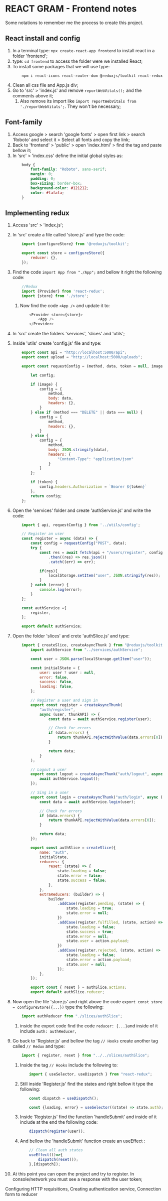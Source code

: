 # REACT GRAM - Frontend notes

Some notations to remember me the process to create this project.

## React install and config

1. In a terminal type: ```npx create-react-app frontend``` to install react in a folder 'frontend';
2. type: ```cd frontend``` to access the folder were we installed React;
3. To install some packages that we will use type:
    ```
        npm i react-icons react-router-dom @reduxjs/toolkit react-redux
    ```
4. Clean all css file and App.js div;
5. Go to 'src' > 'index.js' and remove ```reportWebVitals();``` and the comments above it;
    1. Also remove its import like ```import reportWebVitals from './reportWebVitals';```. They won't be necessary;


## Font-family

1. Access google > search 'google fonts' > open first link > search 'Roboto' and select it > Select all fonts and copy the link;
2. Back to 'frontend' > 'public' > open 'index.html' > find the tag <title>ReactGram</title> and paste bellow it;
3. In 'src' > 'index.css' define the initial global styles as:
    ```css
        body {
            font-family: "Roboto", sans-serif;
            margin: 0;
            padding: 0;
            box-sizing: border-box;
            background-color: #121212;
            color: #fafafa;
        }
    ```
## Implementing redux

1. Access 'src' > 'index.js';
2. In 'src' create a file called 'store.js' and type the code:
    ```javascript
        import {configureStore} from '@reduxjs/toolkit';

        export const store = configureStore({
            reducer: {},
        });
    ```
3. Find the code ```import App from "./App";``` and bellow it right the following code:
    ```javascript
        //Redux
        import {Provider} from 'react-redux';
        import {store} from './store';
    ```
    1. Now find the code ```<App />``` and update it to:
        ```javascript
            <Provider store={store}>
                <App />
            </Provider>
        ```    
4. In 'src' create the folders 'services', 'slices' and 'utils';
5. Inside 'utils' create 'config.js' file and type:
    ```javascript
        export const api = "http://localhost:5000/api";
        export const upload = "http://localhost:5000/uploads";

        export const requestConfig = (method, data, token = null, image = null) => {

            let config;

            if (image) {
                config = {
                    method,
                    body: data,
                    headers: {},
                }
            } else if (method === "DELETE" || data === null) {
                config = {
                    method,
                    headers: {},
                }
            } else {
                config = {
                    method,
                    body: JSON.stringify(data),
                    headers: {
                        "Content-Type": "application/json"
                    }
                }
            };

            if (token) {
                config.headers.Authorization = `Bearer ${token}`
            };
            return config;
        };
    ```
6. Open the 'services' folder and create 'authService.js' and write the code:
    ```javascript
        import { api, requestConfig } from '../utils/config';

        // Register an user
        const register = async (data) => {
            const config = requestConfig("POST", data);
            try {
                const res = await fetch(api + "/users/register", config)
                    .then((res) => res.json())
                    .catch((err) => err);

                if(res){
                    localStorage.setItem("user", JSON.stringify(res));
                }
            } catch (error) {
                console.log(error);
            }
        };

        const authService ={
            register,
        };

        export default authService;
    ```
7. Open the folder 'slices' and crete 'authSlice.js' and type:
    ```javascript
        import { createSlice, createAsyncThunk } from "@reduxjs/toolkit";
            import authService from "../services/authService";

            const user = JSON.parse(localStorage.getItem("user"));

            const initialState = {
                user: user ? user : null,
                error: false,
                success: false,
                loading: false,
            };

            // Register a user and sign in
            export const register = createAsyncThunk(
                "auth/register",
                async (user, thunkAPI) => {
                    const data = await authService.register(user);

                    // Check for errors
                    if (data.errors) {
                        return thunkAPI.rejectWithValue(data.errors[0]);
                    }

                    return data;
                }
            );

            // Logout a user
            export const logout = createAsyncThunk("auth/logout", async () => {
                await authService.logout();
            });

            // Sing in a user
            export const login = createAsyncThunk("auth/login", async (user, thunkAPI) => {
                const data = await authService.login(user);

                // Check for errors
                if (data.errors) {
                    return thunkAPI.rejectWithValue(data.errors[0]);
                }

                return data;
            });

            export const authSlice = createSlice({
                name: "auth",
                initialState,
                reducers: {
                    reset: (state) => {
                        state.loading = false;
                        state.error = false;
                        state.success = false;
                    },
                },
                extraReducers: (builder) => {
                    builder
                        .addCase(register.pending, (state) => {
                            state.loading = true;
                            state.error = null;
                        })
                        .addCase(register.fulfilled, (state, action) => {
                            state.loading = false;
                            state.success = true;
                            state.error = null;
                            state.user = action.payload;
                        })
                        .addCase(register.rejected, (state, action) => {
                            state.loading = false;
                            state.error = action.payload;
                            state.user = null;
                        });
                },
            });

            export const { reset } = authSlice.actions;
            export default authSlice.reducer;

    ```
8. Now open the file 'store.js' and right above the code ```export const store = configureStore({...})``` type the following:
    ```javascript
        import authReducer from "./slices/authSlice";    
    ```
    1. inside the export code find the code ```reducer: {...}```and inside of it include ```auth: authReducer,``` 

9. Go back to 'Register.js'  and bellow the tag ```// Hooks``` create another tag called ```// Redux``` and type:
    ```javascript
        import { register, reset } from "../../slices/authSlice";
    ```
    1. Inside the tag ```// Hooks``` include the following to:
        ```javascript
            import { useSelector, useDispatch } from "react-redux";
        ```
    2. Still inside 'Register.js' find the states and right bellow it type the following:
        ```javascript
            const dispatch = useDispatch();

            const {loading, error} = useSelector((state) => state.auth);
        ```
    3. Inside 'Register.js' find the function 'handleSubmit' and inside of it include at the end the following code:
        ```javascript
            dispatch(register(user));
        ```
    4. And bellow the 'handleSubmit' function create an useEffect :
        ```javascript
            // Clean all auth states
            useEffect(()=>{
                dispatch(reset());
            },[dispatch]);
        ```
10. At this point you can open the project and try to register. In console/network you must see a response with the user token;

Configuring HTTP requisitions,
Creating authentication service,
Connection form to reducer